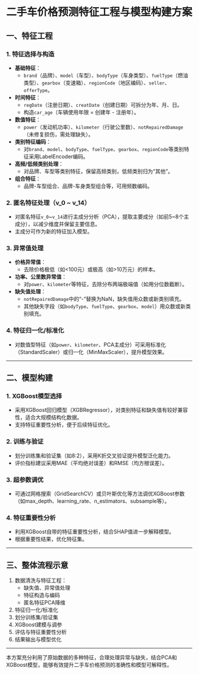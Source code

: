  # 二手车价格预测特征工程与模型构建方案

## 一、特征工程

### 1. 特征选择与构造
- **基础特征**：
  - `brand`（品牌）、`model`（车型）、`bodyType`（车身类型）、`fuelType`（燃油类型）、`gearbox`（变速箱）、`regionCode`（地区编码）、`seller`、`offerType`。
- **时间特征**：
  - `regDate`（注册日期）、`creatDate`（创建日期）可拆分为年、月、日。
  - 构造`car_age`（车辆使用年限 = 创建年 - 注册年）。
- **数值特征**：
  - `power`（发动机功率）、`kilometer`（行驶公里数）、`notRepairedDamage`（未修复损伤，需处理缺失）。
- **类别特征编码**：
  - 对`brand`、`model`、`bodyType`、`fuelType`、`gearbox`、`regionCode`等类别特征采用LabelEncoder编码。
- **高频/低频类别处理**：
  - 对品牌、车型等类别特征，保留高频类别，低频类别归为“其他”。
- **组合特征**：
  - 品牌-车型组合、品牌-车身类型组合等，可用频数编码。

### 2. 匿名特征处理（v_0 ~ v_14）
- 对匿名特征`v_0`~`v_14`进行主成分分析（PCA），提取主要成分（如前5~8个主成分），以减少维度并保留主要信息。
- 主成分可作为新的特征加入模型。

### 3. 异常值处理
- **价格异常值**：
  - 去除价格极低（如<100元）或极高（如>10万元）的样本。
- **功率、公里数异常值**：
  - 对`power`、`kilometer`等特征，去除分布两端极端值（如用分位数截断）。
- **缺失值处理**：
  - `notRepairedDamage`中的“-”替换为NaN，缺失值用众数或新类别填充。
  - 其他缺失字段（如`bodyType`、`fuelType`、`gearbox`、`model`）用众数或新类别填充。

### 4. 特征归一化/标准化
- 对数值型特征（如`power`、`kilometer`、PCA主成分）可采用标准化（StandardScaler）或归一化（MinMaxScaler），提升模型效果。

---

## 二、模型构建

### 1. XGBoost模型选择
- 采用XGBoost回归模型（XGBRegressor），对类别特征和缺失值有较好兼容性，适合大规模结构化数据。
- 支持特征重要性分析，便于后续特征优化。

### 2. 训练与验证
- 划分训练集和验证集（如8:2），采用K折交叉验证提升模型泛化能力。
- 评价指标建议采用MAE（平均绝对误差）和RMSE（均方根误差）。

### 3. 超参数调优
- 可通过网格搜索（GridSearchCV）或贝叶斯优化等方法调优XGBoost参数（如max_depth、learning_rate、n_estimators、subsample等）。

### 4. 特征重要性分析
- 利用XGBoost自带的特征重要性分析，结合SHAP值进一步解释模型。
- 根据重要性结果，优化特征集。

---

## 三、整体流程示意

1. 数据清洗与特征工程：
   - 缺失值、异常值处理
   - 特征构造与编码
   - 匿名特征PCA降维
2. 特征归一化/标准化
3. 划分训练集/验证集
4. XGBoost建模与调参
5. 评估与特征重要性分析
6. 结果输出与模型优化

---

本方案充分利用了原始数据的多种特征，合理处理异常与缺失，结合PCA和XGBoost模型，能够有效提升二手车价格预测的准确性和模型可解释性。

